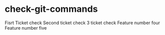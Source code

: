 # check-git-commands

Fisrt Ticket check
Second ticket check
3 ticket check
Feature number four
Feature number five
